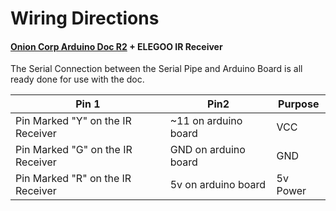 # Wiring Directions

#### [Onion Corp Arduino Doc R2](https://onion.io/store/arduino-dock-r2/) + ELEGOO IR Receiver
The Serial Connection between the Serial Pipe and Arduino Board is all ready done for use with the doc.

|Pin 1|Pin2|Purpose|
|---------------------------------|---------------------|--|
|Pin Marked "Y" on the IR Receiver|~11 on arduino board | VCC|
|Pin Marked "G" on the IR Receiver| GND on arduino board | GND|
|Pin Marked "R" on the IR Receiver| 5v on arduino board | 5v Power|